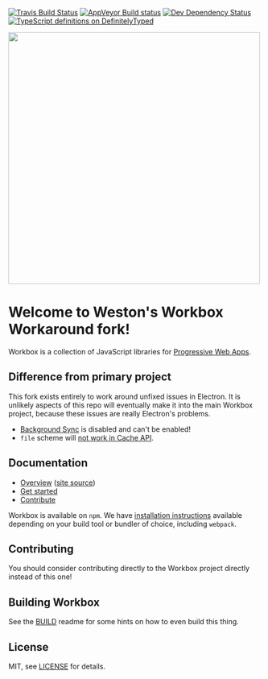 [![Travis Build Status][travis-image]][travis-url]
[![AppVeyor Build status][appveyor-image]][appveyor-url]
[![Dev Dependency Status][dev-dependency-image]][dev-dependency-url]
[![TypeScript definitions on DefinitelyTyped](https://definitelytyped.org/badges/standard-flat.svg)](https://www.npmjs.com/package/@types/workbox-sw)

<img src='https://user-images.githubusercontent.com/110953/28352645-7a8a66d8-6c0c-11e7-83af-752609e7e072.png' width='500px'/>

# Welcome to Weston's Workbox Workaround fork!

Workbox is a collection of JavaScript libraries for
[Progressive Web Apps](https://developers.google.com/web/progressive-web-apps/).

## Difference from primary project
This fork exists entirely to work around unfixed issues in Electron.  It is unlikely
aspects of this repo will eventually make it into the main Workbox project, because
these issues are really Electron's problems.

* [Background Sync][no-background-sync] is disabled and can't be enabled!
* `file` scheme will [not work in Cache API][no-cache].

## Documentation

* [Overview](https://developers.google.com/web/tools/workbox/) ([site source](https://github.com/google/WebFundamentals/tree/master/src/content/en/tools/workbox))
* [Get started](https://developers.google.com/web/tools/workbox/guides/get-started)
* [Contribute](CONTRIBUTING.md)

Workbox is available on `npm`. We have [installation
instructions](https://developers.google.com/web/tools/workbox/guides/precache-files/)
available depending on your build tool or bundler of choice, including
`webpack`.

## Contributing

You should consider contributing directly to the Workbox project directly instead of this one!

## Building Workbox

See the [BUILD](./README.md) readme for some hints on how to even build this thing.

## License

MIT, see [LICENSE](LICENSE) for details.

[npm-url]: https://npmjs.org/package/workbox
[npm-image]: https://badge.fury.io/js/workbox.svg
[travis-url]: https://travis-ci.org/GoogleChrome/workbox
[travis-image]: https://travis-ci.org/GoogleChrome/workbox.svg?branch=master
[appveyor-image]: https://ci.appveyor.com/api/projects/status/4ct8ph4d34c5ifnw?svg=true
[appveyor-url]: https://ci.appveyor.com/project/gauntface/workbox
[dev-dependency-url]: https://david-dm.org/GoogleChrome/workbox?type=dev
[dev-dependency-image]: https://david-dm.org/GoogleChrome/workbox/dev-status.svg

[no-background-sync]: https://github.com/electron/electron/issues/9802
[no-cache]: https://github.com/electron/electron/issues/2831#issuecomment-359707054
